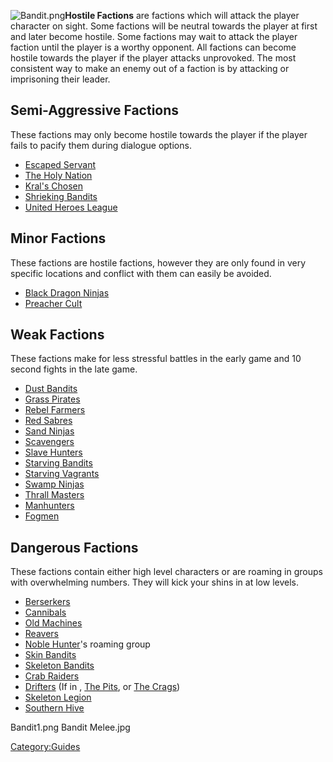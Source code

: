 ![](Bandit.png "Bandit.png")**Hostile Factions** are factions which will
attack the player character on sight. Some factions will be neutral
towards the player at first and later become hostile. Some factions may
wait to attack the player faction until the player is a worthy opponent.
All factions can become hostile towards the player if the player attacks
unprovoked. The most consistent way to make an enemy out of a faction is
by attacking or imprisoning their leader.

## Semi-Aggressive Factions

These factions may only become hostile towards the player if the player
fails to pacify them during dialogue options.

- [Escaped Servant](Escaped_Servant.md "wikilink")
- [The Holy Nation](02%20-%20Projects%20&%20Wikis/Kenshi/Kenshi%20Wiki/Kenshi%20Wiki%20Template/The_Holy_Nation.md "wikilink")
- [Kral's Chosen](02%20-%20Projects%20&%20Wikis/Kenshi/Kenshi%20Wiki/Kenshi%20Wiki%20Template/Kral's_Chosen.md "wikilink")
- [Shrieking Bandits](Shrieking_Bandits.md "wikilink")
- [United Heroes League](United_Heroes_League.md "wikilink")

## Minor Factions

These factions are hostile factions, however they are only found in very
specific locations and conflict with them can easily be avoided.

- [Black Dragon Ninjas](Black_Dragon_Ninjas.md "wikilink")
- [Preacher Cult](Preacher_Cult.md "wikilink")

## Weak Factions

These factions make for less stressful battles in the early game and 10
second fights in the late game.

- [Dust Bandits](Dust_Bandits.md "wikilink")
- [Grass Pirates](Grass_Pirates.md "wikilink")
- [Rebel Farmers](Rebel_Farmers.md "wikilink")
- [Red Sabres](Red_Sabres.md "wikilink")
- [Sand Ninjas](Sand_Ninjas.md "wikilink")
- [Scavengers](Scavengers.md "wikilink")
- [Slave Hunters](Slave_Hunters.md "wikilink")
- [Starving Bandits](Starving_Bandits.md "wikilink")
- [Starving Vagrants](Starving_Vagrant.md "wikilink")
- [Swamp Ninjas](Swamp_Ninjas.md "wikilink")
- [Thrall Masters](Thrall_Masters.md "wikilink")
- [Manhunters](Manhunters.md "wikilink")
- [Fogmen](02%20-%20Projects%20&%20Wikis/Kenshi/Kenshi%20Wiki/Kenshi%20Wiki%20Template/Fogmen.md "wikilink")

## Dangerous Factions

These factions contain either high level characters or are roaming in
groups with overwhelming numbers. They will kick your shins in at low
levels.

- [Berserkers](02%20-%20Projects%20&%20Wikis/Kenshi/Kenshi%20Wiki/Kenshi%20Wiki%20Template/Berserkers.md "wikilink")
- [Cannibals](02%20-%20Projects%20&%20Wikis/Kenshi/Kenshi%20Wiki/Kenshi%20Wiki%20Template/Cannibals.md "wikilink")
- [Old Machines](Old_Machines.md "wikilink")
- [Reavers](02%20-%20Projects%20&%20Wikis/Kenshi/Kenshi%20Wiki/Kenshi%20Wiki%20Template/Reavers.md "wikilink")
- [Noble Hunter](Noble_Hunter.md "wikilink")'s roaming group
- [Skin Bandits](Skin_Bandits.md "wikilink")
- [Skeleton Bandits](Skeleton_Bandits.md "wikilink")
- [Crab Raiders](02%20-%20Projects%20&%20Wikis/Kenshi/Kenshi%20Wiki/Kenshi%20Wiki%20Template/Crab_Raiders.md "wikilink")
- [Drifters](Drifters.md "wikilink") (If in [](Stobe's_Gamble.md), [The Pits](The_Pits.md "wikilink"),
  or [The Crags](The_Crags.md "wikilink"))
- [Skeleton Legion](Skeleton_Legion.md "wikilink")
- [Southern Hive](02%20-%20Projects%20&%20Wikis/Kenshi/Kenshi%20Wiki/Kenshi%20Wiki%20Template/Southern_Hive.md "wikilink")

Bandit1.png Bandit Melee.jpg

</gallery>

[Category:Guides](Category:Guides "wikilink")